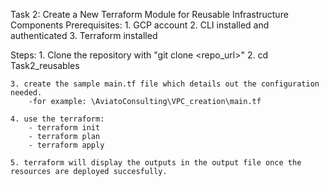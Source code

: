 Task 2: Create a New Terraform Module for Reusable Infrastructure Components
Prerequisites:
    1. GCP account
    2. CLI installed and authenticated
    3. Terraform installed

Steps:
    1. Clone the repository with "git clone <repo_url>"
    2. cd Task2_reusables

    3. create the sample main.tf file which details out the configuration needed. 
        -for example: \AviatoConsulting\VPC_creation\main.tf

    4. use the terraform:
        - terraform init
        - terraform plan
        - terraform apply
    
    5. terraform will display the outputs in the output file once the resources are deployed succesfully.